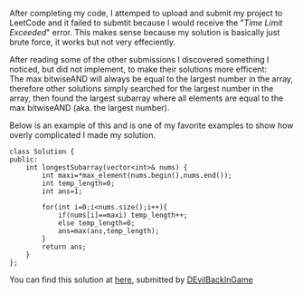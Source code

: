 After completing my code, I attemped to upload and submit my project to LeetCode and it failed to submtit because I would receive the "_Time Limit Exceeded_" error. This makes sense because my solution is basically just brute force, it works but not very effeciently.

After reading some of the other submissions I discovered something I noticed, but did not implement, to make their solutions more efficent:  
The max bitwiseAND will always be equal to the largest number in the array, therefore other solutions simply searched for the largest number in the array, then found the largest subarray where all elements are equal to the max bitwiseAND (aka. the largest number).

Below is an example of this and is one of my favorite examples to show how overly complicated I made my solution. 

    class Solution {
    public:
        int longestSubarray(vector<int>& nums) {
            int maxi=*max_element(nums.begin(),nums.end());
            int temp_length=0;
            int ans=1;

            for(int i=0;i<nums.size();i++){
                if(nums[i]==maxi) temp_length++;
                else temp_length=0;
                ans=max(ans,temp_length);
            }
            return ans;
        }
    };

You can find this solution at [here](https://leetcode.com/problems/longest-subarray-with-maximum-bitwise-and/solutions/5784165/easy-beginner-friendly-o-n-c), submitted by [DEvilBackInGame](https://leetcode.com/u/DEvilBackInGame/)